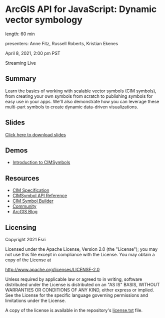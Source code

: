 # ArcGIS API for JavaScript: Dynamic vector symbology

length: 60 min

presenters: Anne Fitz, Russell Roberts, Kristian Ekenes

April 8, 2021, 2:00 pm PST

Streaming Live

## Summary

Learn the basics of working with scalable vector symbols (CIM symbols), from creating your own symbols from scratch to publishing symbols for easy use in your apps. We'll also demonstrate how you can leverage these multi-part symbols to create dynamic data-driven visualizations.
## Slides

[Click here to download slides](https://raw.githubusercontent.com/annelfitz/DevSummit-presentations/main/DS-2021/Dynamic-vector-symbology/slides.pptx)

## Demos

- [Introduction to CIMSymbols](https://annelfitz.github.io/DevSummit-presentations/DS-2021/Dynamic-vector-symbology/demos/intro-cim.html)

## Resources

* [CIM Specification](https://github.com/Esri/cim-spec/blob/master/docs/v2/Types.md#symbol)
* [CIMSymbol API Reference](https://developers.arcgis.com/javascript/latest/api-reference/esri-symbols-CIMSymbol.html)
* [CIM Symbol Builder](https://esri.github.io/cim-symbol-builder-js/)
* [Community](https://developers.arcgis.com/javascript/latest/community/)
* [ArcGIS Blog](https://www.esri.com/arcgis-blog/)

## Licensing

Copyright 2021 Esri

Licensed under the Apache License, Version 2.0 (the "License");
you may not use this file except in compliance with the License.
You may obtain a copy of the License at

   http://www.apache.org/licenses/LICENSE-2.0

Unless required by applicable law or agreed to in writing, software
distributed under the License is distributed on an "AS IS" BASIS,
WITHOUT WARRANTIES OR CONDITIONS OF ANY KIND, either express or implied.
See the License for the specific language governing permissions and
limitations under the License.

A copy of the license is available in the repository's [license.txt](license.txt) file.